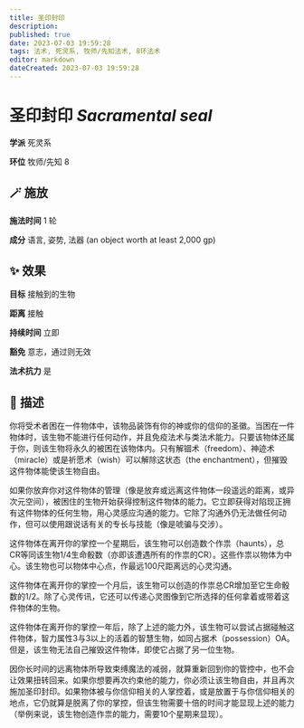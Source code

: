 ```yaml
---
title: 圣印封印
description: 
published: true
date: 2023-07-03 19:59:28
tags: 法术, 死灵系, 牧师/先知法术, 8环法术
editor: markdown
dateCreated: 2023-07-03 19:59:28
---
```


# **圣印封印** *Sacramental seal*

**学派** 死灵系 

**环位** 牧师/先知 8

## 🪄 施放

**施法时间** 1 轮

**成分** 语言, 姿势, 法器 (an object worth at least 2,000 gp)

## ✨ 效果 

**目标** 接触到的生物 

**距离** 接触  

**持续时间** 立即 

**豁免** 意志，通过则无效

**法术抗力** 是

## 📖 描述

你将受术者困在一件物体中，该物品装饰有你的神或你的信仰的圣徽。当困在一件物体时，该生物不能进行任何动作，并且免疫法术与类法术能力。只要该物体还属于你，则该生物将永久的被困在该物体内。只有解锢术（freedom）、神迹术（miracle）或是祈愿术（wish）可以解除这状态（the enchantment），但摧毁这件物体能使该生物自由。

如果你放弃你对这件物体的管理（像是放弃或远离这件物体一段遥远的距离，或异次元空间），被困住的生物开始获得控制这件物体的能力。它立即获得对陷现正拥有这件物体的任何生物，用心灵感应沟通的能力。它除了沟通外仍无法做任何动作，但可以使用跟说话有关的专长与技能（像是唬骗与交涉）。

这件物体在离开你的掌控一个星期后，该生物可以创造数个作祟（haunts），总CR等同该生物1/4生命骰数（亦即该遭遇所有的作祟的CR）。这些作祟以物体为中心。该生物也可以物体中心点，作最远100尺距离远的心灵沟通。

这件物体在离开你的掌控一个月后，该生物可以创造的作祟总CR增加至它生命骰数的1/2。除了心灵传讯，它还可以传递心灵图像到它所选择的任何拿着或带着这件物体的生物。

这件物体在离开你的掌控一年后，除了上述的能力外，该生物可以尝试占据碰触这件物体，智力属性3与3以上的活着的智慧生物，如同占据术（possession）OA。但是，该生物无法自己摧毁这件物体，即使它占据了另一位生物。

因你长时间的远离物体所导致束缚魔法的减弱，就算重新回到你的管控中，也不会让效果扭转回来。如果你想要再次约束他的能力，你必须让该生物自由，并且再次施加圣印封印。如果物体被与你信仰相关的人掌控着，或是放置于与你信仰相关的地点，它仍就算是脱离了你的掌控，但该生物需要十倍的时间才能显现上述的能力（举例来说，该生物创造作祟的能力，需要10个星期来显现）。
    